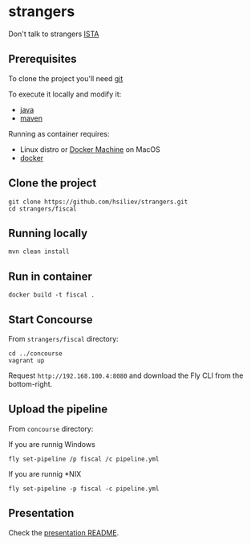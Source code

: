 # strangers
Don't talk to strangers [ISTA](https://istacon.org/)


Prerequisites
-------------

To clone the project you'll need [git](https://git-scm.com/downloads)

To execute it locally and modify it:
* [java](https://java.com/en/download/)
* [maven](https://maven.apache.org/)

Running as container requires:
* Linux distro or [Docker Machine](https://docs.docker.com/machine/) on MacOS
* [docker](https://www.docker.com/)

Clone the project
-----------------

```
git clone https://github.com/hsiliev/strangers.git
cd strangers/fiscal
```


Running locally
---------------

```
mvn clean install
```


Run in container
----------------

```
docker build -t fiscal .
```

Start Concourse
---------------

From `strangers/fiscal` directory:

```
cd ../concourse
vagrant up
```

Request `http://192.168.100.4:8080` and download the Fly CLI from the bottom-right.


Upload the pipeline
-------------------

From `concourse` directory:

If you are runnig Windows
```
fly set-pipeline /p fiscal /c pipeline.yml
```
If you are runnig *NIX
```
fly set-pipeline -p fiscal -c pipeline.yml
```

Presentation
------------

Check the [presentation README](https://github.com/hsiliev/strangers/master/presentation/README.md).
